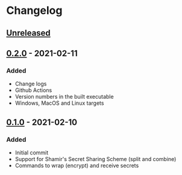 # Changelog

## [Unreleased]

## [0.2.0] - 2021-02-11
### Added
- Change logs
- Github Actions
- Version numbers in the built executable
- Windows, MacOS and Linux targets

## [0.1.0] - 2021-02-10
### Added
- Initial commit
- Support for Shamir's Secret Sharing Scheme (split and combine)
- Commands to wrap (encrypt) and receive secrets

[Unreleased]: https://github.com/olivierlacan/keep-a-changelog/compare/v0.2.0...HEAD
[0.2.0]: https://github.com/SteveNewson/secret-sharer/compare/v0.1.0...v0.2.0
[0.1.0]: https://github.com/SteveNewson/secret-sharer/releases/tag/v0.1.0

